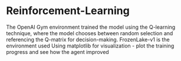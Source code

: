 # Reinforcement-Learning
The OpenAI Gym environment trained the model using the Q-learning technique, where the model chooses between random selection and referencing the Q-matrix for decision-making.
FrozenLake-v1 is the environment used
Using matplotlib for visualization - plot the training progress and see how the agent improved
